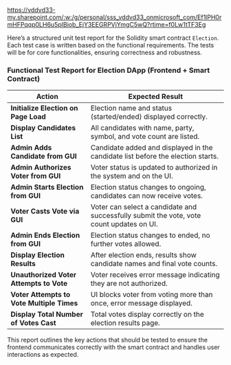 https://vddvd33-my.sharepoint.com/:w:/g/personal/sss_vddvd33_onmicrosoft_com/Ef1lPH0rmHFPqqp0LH6u5pIBiob_EjY3EEGRPVjYmgC5wQ?rtime=f0Lw1tTF3Eg



Here’s a structured unit test report for the Solidity smart contract `Election`. Each test case is written based on the functional requirements. The tests will be for core functionalities, ensuring correctness and robustness.


### Functional Test Report for Election DApp (Frontend + Smart Contract)

| **Action**                                                   | **Expected Result**                                       |
|--------------------------------------------------------------|-----------------------------------------------------------|
| **Initialize Election on Page Load**                         | Election name and status (started/ended) displayed correctly. |
| **Display Candidates List**                                  | All candidates with name, party, symbol, and vote count are listed. |
| **Admin Adds Candidate from GUI**                            | Candidate added and displayed in the candidate list before the election starts. |
| **Admin Authorizes Voter from GUI**                          | Voter status is updated to authorized in the system and on the UI. |
| **Admin Starts Election from GUI**                           | Election status changes to ongoing, candidates can now receive votes. |
| **Voter Casts Vote via GUI**                                 | Voter can select a candidate and successfully submit the vote, vote count updates on UI. |
| **Admin Ends Election from GUI**                             | Election status changes to ended, no further votes allowed. |
| **Display Election Results**                                 | After election ends, results show candidate names and final vote counts. |
| **Unauthorized Voter Attempts to Vote**                      | Voter receives error message indicating they are not authorized. |
| **Voter Attempts to Vote Multiple Times**                    | UI blocks voter from voting more than once, error message displayed. |
| **Display Total Number of Votes Cast**                       | Total votes display correctly on the election results page. |

This report outlines the key actions that should be tested to ensure the frontend communicates correctly with the smart contract and handles user interactions as expected.
